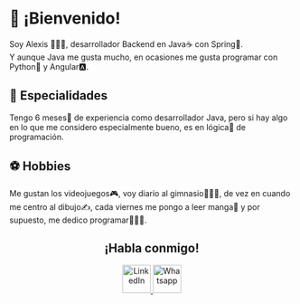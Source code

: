 # 🦝 ¡Bienvenido!
Soy Alexis 🙋🏼‍♂️, desarrollador Backend en Java☕ con Spring🍃.
<br>
Y aunque Java me gusta mucho, en ocasiones me gusta programar con Python🐍 y Angular🅰.

## 💙 Especialidades
Tengo 6 meses📆 de experiencia como desarrollador Java, pero si hay algo en lo que me considero especialmente bueno, es en lógica🧠 de programación.


## ⚽ Hobbies
Me gustan los videojuegos🎮, voy diario al gimnasio🤸🏼‍♂️, de vez en cuando me centro al dibujo✍, cada viernes me pongo a leer manga📖 y por supuesto, me dedico programar👨🏼‍💻.

<h2 align="center">¡Habla conmigo!</h2>
<p align="center" justify-content="space-between">
    <a href="https://co.linkedin.com/in/alexis-guzmán-bermúdez-137314223" target="_blank">
        <img height="50px" src="https://cdn-icons-png.flaticon.com/512/356/356045.png" alt="LinkedIn">
    </a>
    <a href="https://api.whatsapp.com/send?phone=573004236579" target="_blank">
        <img height="50px" src="https://cdn-icons-png.flaticon.com/512/356/356033.png" alt="Whatsapp">
    </a>
</p>
